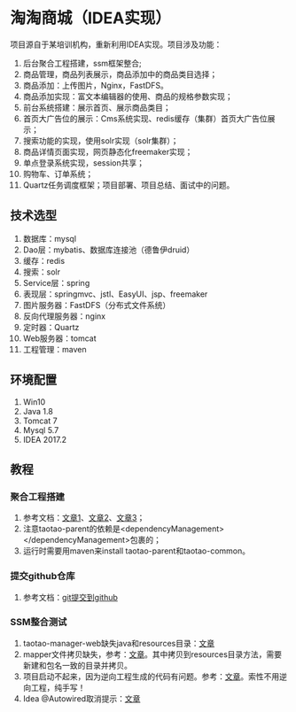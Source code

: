 # 淘淘商城（IDEA实现）
项目源自于某培训机构，重新利用IDEA实现。项目涉及功能：
1. 后台聚合工程搭建，ssm框架整合;
2. 商品管理，商品列表展示，商品添加中的商品类目选择；
3. 商品添加：上传图片，Nginx，FastDFS。
4. 商品添加实现：富文本编辑器的使用、商品的规格参数实现；
5. 前台系统搭建：展示首页、展示商品类目；
6. 首页大广告位的展示：Cms系统实现、redis缓存（集群）首页大广告位展示；
7. 搜索功能的实现，使用solr实现（solr集群）；
8. 商品详情页面实现，网页静态化freemaker实现；
9. 单点登录系统实现，session共享；
10. 购物车、订单系统；
11. Quartz任务调度框架；项目部署、项目总结、面试中的问题。

## 技术选型
1. 数据库：mysql
2. Dao层：mybatis、数据库连接池（德鲁伊druid）
3. 缓存：redis
4. 搜索：solr
5. Service层：spring
6. 表现层：springmvc、jstl、EasyUI、jsp、freemaker
7. 图片服务器：FastDFS（分布式文件系统）
8. 反向代理服务器：nginx
9. 定时器：Quartz
10. Web服务器：tomcat
11. 工程管理：maven

## 环境配置
1. Win10
2. Java 1.8
3. Tomcat 7
4. Mysql 5.7
5. IDEA 2017.2

## 教程
### 聚合工程搭建
1. 参考文档：[文章1](https://blog.csdn.net/wb8878/article/details/77162078)、[文章2](https://blog.csdn.net/for_my_life/article/details/78939078)、[文章3](https://blog.csdn.net/yerenyuan_pku/article/details/72669269)；
2. 注意taotao-parent的依赖是\<dependencyManagement>\</dependencyManagement>包裹的；
3. 运行时需要用maven来install taotao-parent和taotao-common。

### 提交github仓库
1. 参考文档：[git提交到github](https://blog.csdn.net/a695017449/article/details/26103761)

### SSM整合测试
1. taotao-manager-web缺失java和resources目录：[文章](https://blog.csdn.net/u014756827/article/details/52497572)
2. mapper文件拷贝缺失，参考：[文章](https://blog.csdn.net/xiaoshubiao/article/details/78563037)。其中拷贝到resources目录方法，需要新建和包名一致的目录并拷贝。
3. 项目启动不起来，因为逆向工程生成的代码有问题。参考：[文章](https://bbs.csdn.net/topics/392273297)。索性不用逆向工程，纯手写！
4. Idea @Autowired取消提示：[文章](https://blog.csdn.net/qqyouhappy/article/details/52366198)